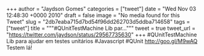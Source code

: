 
+++
author = "Jaydson Gomes"
categories = ["tweet"]
date = "Wed Nov 03 12:48:30 +0000 2010"
draft = false
image = "No media found for this Tweet"
slug = "2db7eaba715d7bd54f96dd262703d5ddba714658"
tags = ["tweet"]
title = """#QUnitTestMachine Lib par..."""
tweet = true
tweet_url = "https://twitter.com/jaydson/status/29567735630"
+++
#QUnitTestMachine Lib para ajudar em testes unitários #Javascript #QUnit http://goo.gl/M9wAQ Testem lá!
